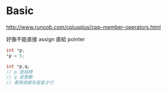 # Basic

http://www.runoob.com/cplusplus/cpp-member-operators.html

好像不能直接 assign 直給 pointer

```cxx
int *p;
*p = 5;
```

```cxx
int *p,q;
// p 是指標
// q 是整數
// 要兩個都有星星才行
```
